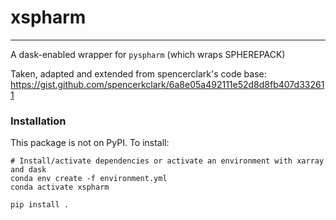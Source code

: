 # **xspharm** #
-----------------------------
A dask-enabled wrapper for `pyspharm` (which wraps SPHEREPACK)

Taken, adapted and extended from spencerclark's code base: https://gist.github.com/spencerkclark/6a8e05a492111e52d8d8fb407d332611

### Installation

This package is not on PyPI. To install:
```
# Install/activate dependencies or activate an environment with xarray and dask
conda env create -f environment.yml
conda activate xspharm

pip install .
```
